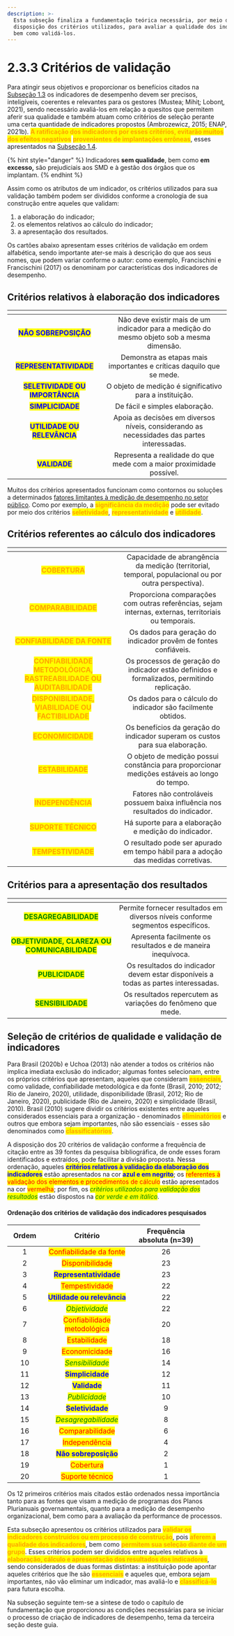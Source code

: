 ```yaml
---
description: >-
  Esta subseção finaliza a fundamentação teórica necessária, por meio da
  disposição dos critérios utilizados, para avaliar a qualidade dos indicadores,
  bem como validá-los.
---
```


# 2.3.3 Critérios de validação

Para atingir seus objetivos e proporcionar os benefícios citados na [Subseção 1.3](../../1.-apresentacao/1.3-objetivos-e-beneficios-da-medicao-de-desempenho.md) os indicadores de desempenho devem ser precisos, inteligíveis, coerentes e relevantes para os gestores (Mustea; Mihiţ; Lobonţ, 2021), sendo necessário avaliá-los em relação a quesitos que permitem aferir sua qualidade e também atuam como critérios de seleção perante uma certa quantidade de indicadores propostos (Ambrozewicz, 2015; ENAP, 2021b). <mark style="color:orange;">**A ratificação dos indicadores por esses critérios, evitarão muitos dos efeitos negativos**</mark> <mark style="color:orange;">**provenientes de implantações errôneas**</mark>, esses apresentados na [Subseção 1.](../../1.-apresentacao/1.4-consequencias-indesejadas-e-limitacoes-da-medicao-de-desempenho.md)[4](../../1.-apresentacao/1.4-consequencias-indesejadas-e-limitacoes-da-medicao-de-desempenho.md).

{% hint style="danger" %}
Indicadores **sem qualidade**, bem como **em excesso,** são prejudiciais aos SMD e à gestão dos órgãos que os implantam.
{% endhint %}

Assim como os atributos de um indicador, os critérios utilizados para sua validação também podem ser divididos conforme a cronologia de sua construção entre aqueles que validam:

1. a elaboração do indicador;
2. os elementos relativos ao cálculo do indicador;&#x20;
3. a apresentação dos resultados.&#x20;

Os cartões abaixo apresentam esses critérios de validação em ordem alfabética, sendo importante ater-se mais à descrição do que aos seus nomes, que podem variar conforme o autor: como exemplo, Francischini e Francischini (2017) os denominam por características dos indicadores de desempenho.

## Critérios relativos à elaboração dos indicadores

<table data-view="cards"><thead><tr><th align="center"></th><th align="center"></th></tr></thead><tbody><tr><td align="center"><mark style="color:blue;"><strong>NÃO SOBREPOSIÇÃO</strong></mark></td><td align="center">Não deve existir mais de um indicador para a medição do mesmo objeto sob a mesma dimensão.</td></tr><tr><td align="center"><mark style="color:blue;"><strong>REPRESENTATIVIDADE</strong></mark></td><td align="center">Demonstra as etapas mais importantes e críticas daquilo que se mede.</td></tr><tr><td align="center"><mark style="color:blue;"><strong>SELETIVIDADE OU IMPORTÂNCIA</strong></mark></td><td align="center">O objeto de medição é significativo para a instituição.</td></tr><tr><td align="center"><mark style="color:blue;"><strong>SIMPLICIDADE</strong></mark></td><td align="center">De fácil e simples elaboração.</td></tr><tr><td align="center"><mark style="color:blue;"><strong>UTILIDADE OU RELEVÂNCIA</strong></mark></td><td align="center">Apoia as decisões em diversos níveis, considerando as necessidades das partes interessadas.</td></tr><tr><td align="center"><mark style="color:blue;"><strong>VALIDADE</strong></mark></td><td align="center">Representa a realidade do que mede com a maior proximidade possível.</td></tr></tbody></table>

Muitos dos critérios apresentados funcionam como contornos ou soluções a determinados [fatores limitantes à medição de desempenho no setor público](../../1.-apresentacao/1.4-consequencias-indesejadas-e-limitacoes-da-medicao-de-desempenho.md#fatores-limitantes-a-medicao-de-desempenho-no-setor-publico). Como por exemplo, a <mark style="color:orange;">**significância da medição**</mark> pode ser evitado por meio dos critérios <mark style="color:orange;">**seletividade**</mark>, <mark style="color:orange;">**representatividade**</mark> e <mark style="color:orange;">**utilidade**</mark>.

## Critérios referentes ao cálculo dos indicadores

<table data-view="cards"><thead><tr><th align="center"></th><th align="center"></th></tr></thead><tbody><tr><td align="center"><mark style="color:orange;"><strong>COBERTURA</strong></mark></td><td align="center">Capacidade de abrangência da medição (territorial, temporal, populacional ou por outra perspectiva).</td></tr><tr><td align="center"><mark style="color:orange;"><strong>COMPARABILIDADE</strong></mark></td><td align="center">Proporciona comparações com outras referências, sejam internas, externas, territoriais ou temporais.</td></tr><tr><td align="center"><mark style="color:orange;"><strong>CONFIABILIDADE DA FONTE</strong></mark></td><td align="center">Os dados para geração do indicador provêm de fontes confiáveis.</td></tr><tr><td align="center"><mark style="color:orange;"><strong>CONFIABILIDADE METODOLÓGICA, RASTREABILIDADE OU AUDITABILIDADE</strong></mark></td><td align="center">Os processos de geração do indicador estão definidos e formalizados, permitindo replicação.</td></tr><tr><td align="center"><mark style="color:orange;"><strong>DISPONIBILIDADE, VIABILIDADE OU FACTIBILIDADE</strong></mark></td><td align="center">Os dados para o cálculo do indicador são facilmente obtidos.</td></tr><tr><td align="center"><mark style="color:orange;"><strong>ECONOMICIDADE</strong></mark></td><td align="center">Os benefícios da geração do indicador superam os custos para sua elaboração.</td></tr><tr><td align="center"><mark style="color:orange;"><strong>ESTABILIDADE</strong></mark></td><td align="center">O objeto de medição possui constância para proporcionar medições estáveis ao longo do tempo.</td></tr><tr><td align="center"><mark style="color:orange;"><strong>INDEPENDÊNCIA</strong></mark></td><td align="center">Fatores não controláveis possuem baixa influência nos resultados do indicador.</td></tr><tr><td align="center"><mark style="color:orange;"><strong>SUPORTE TÉCNICO</strong></mark></td><td align="center">Há suporte para a elaboração e medição do indicador.</td></tr><tr><td align="center"><mark style="color:orange;"><strong>TEMPESTIVIDADE</strong></mark></td><td align="center">O resultado pode ser apurado em tempo hábil para a adoção das medidas corretivas.</td></tr></tbody></table>

## Critérios para a apresentação dos resultados

<table data-view="cards"><thead><tr><th align="center"></th><th align="center"></th></tr></thead><tbody><tr><td align="center"><mark style="color:green;"><strong>DESAGREGABILIDADE</strong></mark></td><td align="center">Permite fornecer resultados em diversos níveis conforme segmentos específicos.</td></tr><tr><td align="center"><mark style="color:green;"><strong>OBJETIVIDADE, CLAREZA OU COMUNICABILIDADE</strong></mark></td><td align="center">Apresenta facilmente os resultados e de maneira inequívoca.</td></tr><tr><td align="center"><mark style="color:green;"><strong>PUBLICIDADE</strong></mark></td><td align="center">Os resultados do indicador devem estar disponíveis a todas as partes interessadas.</td></tr><tr><td align="center"><mark style="color:green;"><strong>SENSIBILIDADE</strong></mark></td><td align="center">Os resultados repercutem as variações do fenômeno que mede.</td></tr></tbody></table>

## Seleção de critérios de qualidade e validação de indicadores

Para Brasil (2020b) e Uchoa (2013) não atender a todos os critérios não implica imediata exclusão do indicador; algumas fontes selecionam, entre os próprios critérios que apresentam, aqueles que consideram <mark style="color:orange;">**essenciais**</mark>, como validade, confiabilidade metodológica e da fonte (Brasil, 2010; 2012; Rio de Janeiro, 2020), utilidade, disponibilidade (Brasil, 2012; Rio de Janeiro, 2020), publicidade (Rio de Janeiro, 2020) e simplicidade (Brasil, 2010). Brasil (2010) sugere dividir os critérios existentes entre aqueles considerados essenciais para a organização - denominados <mark style="color:orange;">**eliminatórios**</mark> e outros que embora sejam importantes, não são essenciais - esses são denominados como <mark style="color:orange;">**classificatórios**</mark>.&#x20;

A disposição dos 20 critérios de validação conforme a frequência de citação entre as 39 fontes da pesquisa bibliográfica, de onde esses foram identificados e extraídos, pode facilitar a divisão proposta. Nessa ordenação, aqueles <mark style="color:blue;">**critérios relativos à validação da elaboração dos indicadores**</mark> estão apresentados na cor <mark style="color:blue;">**azul e em negrito**</mark>; os <mark style="color:red;">referentes à validação dos elementos e procedimentos de cálculo</mark> estão apresentados na cor <mark style="color:red;">vermelha</mark>; por fim, os _<mark style="color:green;">critérios utilizados para validação dos resultados</mark>_ estão dispostos na _<mark style="color:green;">cor verde e em itálico</mark>_.

#### Ordenação dos critérios de validação dos indicadores pesquisados

<table><thead><tr><th width="64" align="center">Ordem</th><th width="190" align="center">Critério</th><th width="141" align="center">Frequência absoluta (n=39)</th></tr></thead><tbody><tr><td align="center">1</td><td align="center"><mark style="color:red;">Confiabilidade da fonte</mark></td><td align="center">26</td></tr><tr><td align="center">2</td><td align="center"><mark style="color:red;">Disponibilidade</mark></td><td align="center">23</td></tr><tr><td align="center">3</td><td align="center"><mark style="color:blue;"><strong>Representatividade</strong></mark></td><td align="center">23</td></tr><tr><td align="center">4</td><td align="center"><mark style="color:red;">Tempestividade</mark></td><td align="center">22</td></tr><tr><td align="center">5</td><td align="center"><mark style="color:blue;"><strong>Utilidade ou relevância</strong></mark></td><td align="center">22</td></tr><tr><td align="center">6</td><td align="center"><em><mark style="color:green;">Objetividade</mark></em></td><td align="center">22</td></tr><tr><td align="center">7</td><td align="center"><mark style="color:red;">Confiabilidade metodológica</mark></td><td align="center">20</td></tr><tr><td align="center">8</td><td align="center"><mark style="color:red;">Estabilidade</mark></td><td align="center">18</td></tr><tr><td align="center">9</td><td align="center"><mark style="color:red;">Economicidade</mark></td><td align="center">16</td></tr><tr><td align="center">10</td><td align="center"><em><mark style="color:green;">Sensibilidade</mark></em></td><td align="center">14</td></tr><tr><td align="center">11</td><td align="center"><mark style="color:blue;"><strong>Simplicidade</strong></mark></td><td align="center">12</td></tr><tr><td align="center">12</td><td align="center"><mark style="color:blue;"><strong>Validade</strong></mark></td><td align="center">11</td></tr><tr><td align="center">13</td><td align="center"><em><mark style="color:green;">Publicidade</mark></em></td><td align="center">10</td></tr><tr><td align="center">14</td><td align="center"><mark style="color:blue;"><strong>Seletividade</strong></mark> </td><td align="center">9</td></tr><tr><td align="center">15</td><td align="center"><em><mark style="color:green;">Desagregabilidade</mark></em></td><td align="center">8</td></tr><tr><td align="center">16</td><td align="center"><mark style="color:red;">Comparabilidade</mark></td><td align="center">6</td></tr><tr><td align="center">17</td><td align="center"><mark style="color:red;">Independência</mark></td><td align="center">4</td></tr><tr><td align="center">18</td><td align="center"><mark style="color:blue;"><strong>Não sobreposição</strong></mark></td><td align="center">2</td></tr><tr><td align="center">19</td><td align="center"><mark style="color:red;">Cobertura</mark></td><td align="center">1</td></tr><tr><td align="center">20</td><td align="center"><mark style="color:red;">Suporte técnico</mark></td><td align="center">1</td></tr></tbody></table>

Os 12 primeiros critérios mais citados estão ordenados nessa importância tanto para as fontes que visam a medição de programas dos Planos Plurianuais governamentais, quanto para a medição de desempenho organizacional, bem como para a avaliação da performance de processos.

Esta subseção apresentou os critérios utilizados para <mark style="color:orange;">**validar os indicadores construídos ou em processo de construção**</mark>, pois <mark style="color:orange;">**aferem a qualidade dos indicadores**</mark>, bem como <mark style="color:orange;">**permitem sua seleção diante de um grupo**</mark>. Esses critérios podem ser divididos entre aqueles relativos à <mark style="color:orange;">**elaboração, cálculo e apresentação dos resultados dos indicadores**</mark>, sendo considerados de duas formas distintas: a instituição pode apontar aqueles critérios que lhe são <mark style="color:orange;">**essenciais**</mark> e aqueles que, embora sejam importantes, não vão eliminar um indicador, mas avaliá-lo e <mark style="color:orange;">**classificá-lo**</mark> para futura escolha.

Na subseção seguinte tem-se a síntese de todo o capítulo de fundamentação que proporcionou as condições necessárias para se iniciar o processo de criação de indicadores de desempenho, tema da terceira seção deste guia.&#x20;
